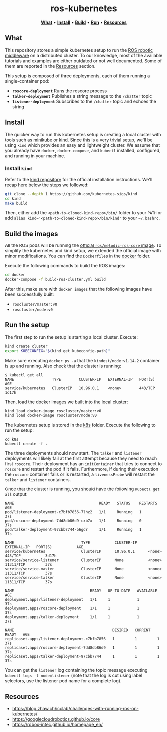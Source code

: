 <p align="center">
    <h1 align="center">ros-kubernetes</h1>
</p>

<p align="center">
<b><a href="https://github.com/diegoferigo/ros-kubernetes#what">What</a></b>
•
<b><a href="https://github.com/diegoferigo/ros-kubernetes#install">Install</a></b>
•
<b><a href="https://github.com/diegoferigo/ros-kubernetes#build-the-images">Build</a></b>
•
<b><a href="https://github.com/diegoferigo/ros-kubernetes#run-the-setup">Run</a></b>
•
<b><a href="https://github.com/diegoferigo/ros-kubernetes#resources">Resources</a></b>
</p>

## What

This repository stores a simple kubernetes setup to run the [ROS robotic middleware](http://ros.org/) on a distributed cluster. To our knowledge, most of the available tutorials and examples are either outdated or not well documented. Some of them are reported in the [Resources](#resources) section.

This setup is composed of three deployments, each of them running a single-container pod:

- **`roscore-deployment`** Runs the roscore process
- **`talker-deployment`** Publishes a string message to the `/chatter` topic
- **`listener-deployment`** Subscribes to the `/chatter` topic and echoes the string

## Install

The quicker way to run this kubernetes setup is creating a local cluster with tools such as [minikube](https://kubernetes.io/docs/setup/minikube/) or [kind](https://github.com/kubernetes-sigs/kind/). Since this is a very trivial setup, we'll be using `kind` which provides an easy and lightweight cluster. We assume that you already have `docker`, `docker-compose`, and `kubectl` installed, configured, and running in your machine.

### Install `kind`

Refer to the [kind repository](https://github.com/kubernetes-sigs/kind/) for the official installation instructions. We'll recap here below the steps we followed:

```bash
git clone --depth 1 https://github.com/kubernetes-sigs/kind
cd kind
make build
```

Then, either add the `<path-to-cloned-kind-repo>/bin/` folder to your `PATH` or add `alias kind='<path-to-cloned-kind-repo>/bin/kind'` to your `~/.bashrc`.

## Build the images

All the ROS pods will be running the [official `ros/melodic-ros-core` image](https://hub.docker.com/_/ros/). To simplify the kubernetes and kind setup, we extended the official image with minor modifications. You can find the `Dockerfile`s in the [docker](docker/) folder.

Execute the following commands to build the ROS images:

```bash
cd docker
docker-compose -f build-ros-cluster.yml build
```

After this, make sure with `docker images` that the following images have been successfully built:

- `roscluster/master:v0`
- `roscluster/node:v0`

## Run the setup

The first step to run the setup is starting a local cluster. Execute:

```bash
kind create cluster
export KUBECONFIG="$(kind get kubeconfig-path)"
```

Make sure executing `docker ps -a` that the `kindest/node:v1.14.2` container is up and running. Also check that the cluster is running:

```
$ kubectl get all
NAME                 TYPE        CLUSTER-IP   EXTERNAL-IP   PORT(S)   AGE                                                          
service/kubernetes   ClusterIP   10.96.0.1    <none>        443/TCP   1d17h
```

Then, load the docker images we built into the local cluster: 

```bash
kind load docker-image roscluster/master:v0
kind load docker-image roscluster/node:v0
```

The kubernetes setup is stored in the [k8s](k8s/) folder. Execute the following to run the setup:

```
cd k8s
kubectl create -f .
```

The three deployments should now start. The `talker` and `listener` deployments will likely fail at the first attempt because they need to reach first `roscore`. Their deployment has an `initContainer` that tries to connect to `roscore` and restart the pod if it fails. Furthermore, if during their execution the `roscore` container fails or is restarted, a `livenessProbe` will restart the `talker` and `listener` containers.

Once that the cluster is running, you should have the following `kubectl get all` output:

```
NAME                                      READY   STATUS    RESTARTS   AGE
pod/listener-deployment-c7bfb7856-7lhz2   1/1     Running   1          37s
pod/roscore-deployment-7dd8db86d9-cxb7x   1/1     Running   0          37s
pod/talker-deployment-97cbb7744-b6gdr     1/1     Running   1          37s

NAME                              TYPE           CLUSTER-IP     EXTERNAL-IP   PORT(S)           AGE
service/kubernetes                ClusterIP      10.96.0.1      <none>        443/TCP           3d17h
service/service-listener          ClusterIP      None           <none>        11311/TCP         37s
service/service-master            ClusterIP      None           <none>        11311/TCP         37s
service/service-talker            ClusterIP      None           <none>        11311/TCP         37s

NAME                                  READY   UP-TO-DATE   AVAILABLE   AGE
deployment.apps/listener-deployment   1/1     1            1           37s
deployment.apps/roscore-deployment    1/1     1            1           37s
deployment.apps/talker-deployment     1/1     1            1           37s

NAME                                            DESIRED   CURRENT   READY   AGE
replicaset.apps/listener-deployment-c7bfb7856   1         1         1       37s
replicaset.apps/roscore-deployment-7dd8db86d9   1         1         1       37s
replicaset.apps/talker-deployment-97cbb7744     1         1         1       37s
```

You can get the `listener` log containing the topic message executing `kubectl logs -l node=listener` (note that the log is cut using label selectors, use the listener pod name for a complete log).

## Resources

- https://blog.zhaw.ch/icclab/challenges-with-running-ros-on-kubernetes/
- https://googlecloudrobotics.github.io/core
- https://rdbox-intec.github.io/homepage_en/